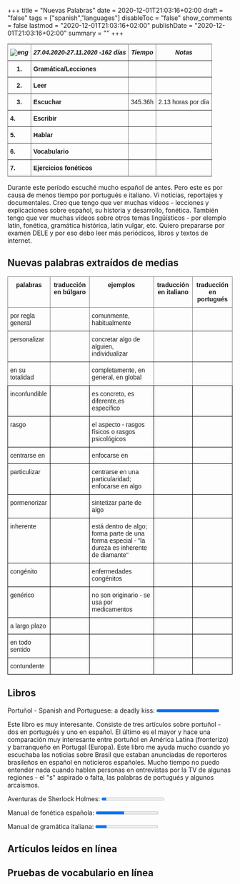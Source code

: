 +++
title = "Nuevas Palabras"
date = 2020-12-01T21:03:16+02:00
draft = "false"
tags = ["spanish","languages"]
disableToc = "false"
show_comments = false
lastmod = "2020-12-01T21:03:16+02:00"
publishDate = "2020-12-01T21:03:16+02:00"
summary = ""
+++






<style type="text/css">
.tg  {border-collapse:collapse;border-spacing:0;}
.tg td{font-family:Arial, sans-serif;font-size:14px;padding:10px 5px;border-style:solid;border-width:1px;overflow:hidden;word-break:normal;}
.tg th{font-family:Arial, sans-serif;font-size:14px;font-weight:normal;padding:10px 5px;border-style:solid;border-width:1px;overflow:hidden;word-break:normal;}
.tg .tg-4erg{font-weight:bold;font-style:italic;border-color:inherit;text-align:center;vertical-align:top}
.tg .tg-rvyq{font-weight:bold;font-style:italic;border-color:inherit;text-align:center;vertical-align:top}
.tg .tg-7btt{font-weight:bold;border-color:inherit;text-align:left;vertical-align:top}
.tg .tg-fymr{font-weight:bold;border-color:inherit;text-align:left;vertical-align:top}
.tg .tg-0pky{border-color:inherit;text-align:left;vertical-align:top}
</style>
<table class="tg">
  <tr>
    <th class="tg-rvyq"><img src="/flags/spain32.png" alt="eng"></th>
    <th class="tg-4erg">27.04.2020-27.11.2020 -162 días</th>
    <th class="tg-4erg">Tiempo</th>
      <th class="tg-4erg">Notas</th>
  </tr>
  <tr>
    <td class="tg-7btt">1.</td>
    <td class="tg-fymr">Gramática/Lecciones</td>
    <td class="tg-0pky"></td>
    <td class="tg-0pky"></td>
  </tr>
  <tr>
    <td class="tg-7btt">2.</td>
    <td class="tg-fymr">Leer</td>
    <td class="tg-0pky"></td>
    <td class="tg-0pky"></td>
  </tr>
  <tr>
    <td class="tg-7btt">3.</td>
    <td class="tg-fymr">Escuchar</td>
    <td class="tg-0pky">345.36h</td>
    <td class="tg-0pky">2.13 horas por día</td>
  </tr>
  <tr>
    <td class="tg-fymr">4.</td>
    <td class="tg-fymr">Escribir</td>
    <td class="tg-0pky"></td>
    <td class="tg-0pky"></td>
  </tr>
  <tr>
    <td class="tg-fymr">5.</td>
    <td class="tg-fymr">Hablar</td>
    <td class="tg-0pky"></td>
    <td class="tg-0pky"></td>
  </tr>
  <tr>
    <td class="tg-fymr">6.</td>
    <td class="tg-fymr">Vocabulario</td>
    <td class="tg-0pky"></td>
    <td class="tg-0pky"></td>
  </tr>
  <tr>
    <td class="tg-fymr">7.</td>
    <td class="tg-fymr">Ejercicios fonéticos</td>
    <td class="tg-0pky"></td>
    <td class="tg-0pky"></td>
  </tr>
</table>

Durante este período escuché mucho español de antes. Pero este es por causa de menos tiempo por portugués e italiano. Vi noticias, reportajes y documentales. Creo que tengo que ver muchas vídeos - lecciones y explicaciones sobre español, su historia y desarrollo, fonética. También tengo que ver muchas vídeos sobre otros temas lingüísticos - por elemplo latín, fonética, gramática histórica, latín vulgar, etc.  Quiero prepararse por examen DELE y por eso debo leer más periódicos, libros y textos de internet. 

## Nuevas palabras extraídos de medias


<style type="text/css">
.tg  {border-collapse:collapse;border-spacing:0;}
.tg td{border-color:black;border-style:solid;border-width:1px;font-family:Arial, sans-serif;font-size:14px;
  overflow:hidden;padding:10px 5px;word-break:normal;}
.tg th{border-color:black;border-style:solid;border-width:1px;font-family:Arial, sans-serif;font-size:14px;
  font-weight:normal;overflow:hidden;padding:10px 5px;word-break:normal;}
.tg .tg-7btt{border-color:inherit;font-weight:bold;text-align:center;vertical-align:top}
.tg .tg-0pky{border-color:inherit;text-align:left;vertical-align:top}
.tg .tg-0lax{text-align:left;vertical-align:top}
</style>
<table class="tg">
<thead>
  <tr>
    <th class="tg-7btt">palabras</th>
    <th class="tg-7btt">traducción en búlgaro </th>
    <th class="tg-7btt">ejemplos</th>
    <th class="tg-7btt">traducción en italiano</th>
    <th class="tg-7btt">traducción en portugués</th>
  </tr>
</thead>
<tbody>
  <tr>
    <td class="tg-0pky">por regla general</td>
    <td class="tg-0pky"></td>
    <td class="tg-0pky">comunmente, habitualmente</td>
    <td class="tg-0pky"></td>
    <td class="tg-0pky"></td>
  </tr>
  <tr>
    <td class="tg-0pky">personalizar</td>
    <td class="tg-0pky"></td>
    <td class="tg-0pky">concretar algo de alguien, individualizar</td>
    <td class="tg-0pky"></td>
    <td class="tg-0pky"></td>
  </tr>
  <tr>
    <td class="tg-0pky">en su totalidad</td>
    <td class="tg-0pky"></td>
    <td class="tg-0pky">completamente, en general, en global</td>
    <td class="tg-0pky"></td>
    <td class="tg-0pky"></td>
  </tr>
  <tr>
    <td class="tg-0lax">inconfundible</td>
    <td class="tg-0lax"></td>
    <td class="tg-0lax">es concreto, es diferente,es específico</td>
    <td class="tg-0lax"></td>
    <td class="tg-0lax"></td>
  </tr>
  <tr>
    <td class="tg-0lax">rasgo</td>
    <td class="tg-0lax"></td>
    <td class="tg-0lax">el aspecto -
    rasgos físicos o rasgos psicológicos</td>
    <td class="tg-0lax"></td>
    <td class="tg-0lax"></td>
  </tr>
  <tr>
    <td class="tg-0lax">centrarse en</td>
    <td class="tg-0lax"></td>
    <td class="tg-0lax">enfocarse en</td>
    <td class="tg-0lax"></td>
    <td class="tg-0lax"></td>
  </tr>
  <tr>
    <td class="tg-0lax">particulizar</td>
    <td class="tg-0lax"></td>
    <td class="tg-0lax">centrarse en una particularidad; enfocarse en algo</td>
    <td class="tg-0lax"></td>
    <td class="tg-0lax"></td>
  </tr>
  <tr>
    <td class="tg-0lax">pormenorizar</td>
    <td class="tg-0lax"></td>
    <td class="tg-0lax">sintetizar parte de algo</td>
    <td class="tg-0lax"></td>
    <td class="tg-0lax"></td>
  </tr>
  <tr>
    <td class="tg-0lax">inherente</td>
    <td class="tg-0lax"></td>
    <td class="tg-0lax">está dentro de algo; forma parte de una forma especial - "la dureza es inherente de diamante"</td>
    <td class="tg-0lax"></td>
    <td class="tg-0lax"></td>
  </tr>
  <tr>
    <td class="tg-0lax">congénito</td>
    <td class="tg-0lax"></td>
    <td class="tg-0lax">enfermedades congénitos</td>
    <td class="tg-0lax"></td>
    <td class="tg-0lax"></td>
  </tr>
  <tr>
    <td class="tg-0lax">genérico</td>
    <td class="tg-0lax"></td>
    <td class="tg-0lax">no son originario - se usa por medicamentos</td>
    <td class="tg-0lax"></td>
    <td class="tg-0lax"></td>
  </tr>
  <tr>
    <td class="tg-0lax">a largo plazo</td>
    <td class="tg-0lax"></td>
    <td class="tg-0lax"></td>
    <td class="tg-0lax"></td>
    <td class="tg-0lax"></td>
  </tr>
  <tr>
    <td class="tg-0lax">en todo sentido</td>
    <td class="tg-0lax"></td>
    <td class="tg-0lax"></td>
    <td class="tg-0lax"></td>
    <td class="tg-0lax"></td>
  </tr>
  <tr>
    <td class="tg-0lax">contundente</td>
    <td class="tg-0lax"></td>
    <td class="tg-0lax"></td>
    <td class="tg-0lax"></td>
    <td class="tg-0lax"></td>
  </tr>
</tbody>
</table>

## Libros

<label for="libro">Portuñol - Spanish and Portuguese: a deadly kiss:</label>
<progress id="spanish-progress" value="151" max="151"> 100% </progress>
<br>

Este libro es muy interesante. Consiste de tres artículos sobre portuñol - dos en portugués y uno en español. El último es el mayor y hace una comparación muy interesante entre portuñol en América Latina (fronterizo) y  barranqueño en Portugal (Europa). Este libro me ayuda mucho cuando yo escuchaba las noticias sobre Brasil que estaban anunciadas de reporteros brasileños en español en noticieros españoles. Mucho tiempo no puedo entender nada cuando hablen personas en entrevistas por la TV de algunas regiones - el "s" aspirado o falta, las palabras de portugués y algunos arcaísmos.

<label for="libro">Aventuras de Sherlock Holmes:</label>
<progress id="spanish-progress" value="24" max="332"> 100% </progress>
<br>

<label for="libro">Manual de fonética española:</label>
<progress id="spanish-progress" value="70" max="155"> 100% </progress>
<br>

<label for="libro">Manual de gramática italiana:</label>
<progress id="spanish-progress" value="54" max="291"> 100% </progress>
<br>

## Artículos leídos en línea

## Pruebas de vocabulario en línea
